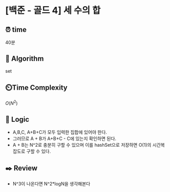 # [백준 - 골드 4] 세 수의 합
 
## ⏰  **time**
40분

## :pushpin: **Algorithm**
set

## ⏲️**Time Complexity**
$O(N^2)$

## :round_pushpin: **Logic**
- A,B,C, A+B+C가 모두 입력한 집합에 있어야 한다.
- 그러므로 A + B가 A+B+C - C에 있는지 확인하면 된다.
- A + B는 N^2로 충분히 구할 수 있으며 이를 hashSet으로 저장하면 O(1)의 시간복잡도로 구할 수 있다.

## :black_nib: **Review**
- N^3이 나온다면 N^2*logN을 생각해본다

